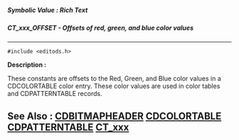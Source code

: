 ##### Symbolic Value : Rich Text
##### CT_xxx_OFFSET - Offsets of red, green, and blue color values
---
```
#include <editods.h>
```
**Description :**

These constants are offsets to the Red, Green, and Blue color values in a 
CDCOLORTABLE color entry.  These color values are used in color tables and 
CDPATTERNTABLE records.

**See Also :**
[CDBITMAPHEADER](/domino-c-api-docs/reference/Data/CDBITMAPHEADER)
[CDCOLORTABLE](/domino-c-api-docs/reference/Data/CDCOLORTABLE)
[CDPATTERNTABLE](/domino-c-api-docs/reference/Data/CDPATTERNTABLE)
[CT_xxx](/domino-c-api-docs/reference/Symb/CT_xxx)
---
